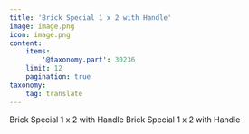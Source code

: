 ```yaml
---
title: 'Brick Special 1 x 2 with Handle'
image: image.png
icon: image.png
content:
    items:
        '@taxonomy.part': 30236
    limit: 12
    pagination: true
taxonomy:
    tag: translate
---
```


Brick Special 1 x 2 with Handle
Brick Special 1 x 2 with Handle
